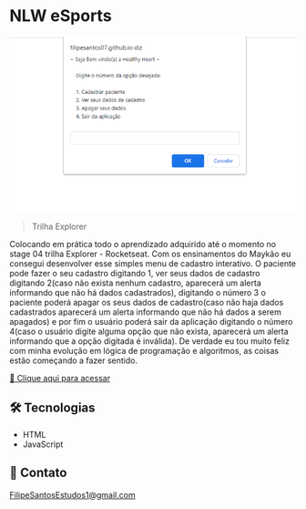 # NLW eSports 

![preview](./.github/preview.png)

> Trilha Explorer

Colocando em prática todo o aprendizado adquirido até o momento no stage 04 trilha Explorer - Rocketseat. Com os ensinamentos do Maykão eu consegui desenvolver esse simples menu de cadastro interativo. O paciente pode fazer o seu cadastro digitando 1, ver seus dados de cadastro digitando 2(caso não exista nenhum cadastro, aparecerá um alerta informando que não há dados cadastrados), digitando o número 3 o paciente poderá apagar os seus dados de cadastro(caso não haja dados cadastrados aparecerá um alerta informando que não há dados a serem apagados) e por fim o usuário poderá sair da aplicação digitando o número 4(caso o usuário digite alguma opção que não exista, aparecerá um alerta informando que a opção digitada é inválida). De verdade eu tou muito feliz com minha evolução em lógica de programação e algoritmos, as coisas estão começando a fazer sentido.


[🔗 Clique aqui para acessar](https://filipesantos07.github.io/Cadastrando-um-paciente-e-interagindo-com-ele/)

## 🛠️ Tecnologias

- HTML
- JavaScript

## 💛 Contato

FilipeSantosEstudos1@gmail.com